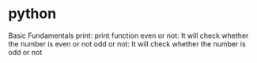 # python
Basic Fundamentals
print: print function
even or not: It will check whether the number is even or not
odd or not: It will check whether the number is odd or not